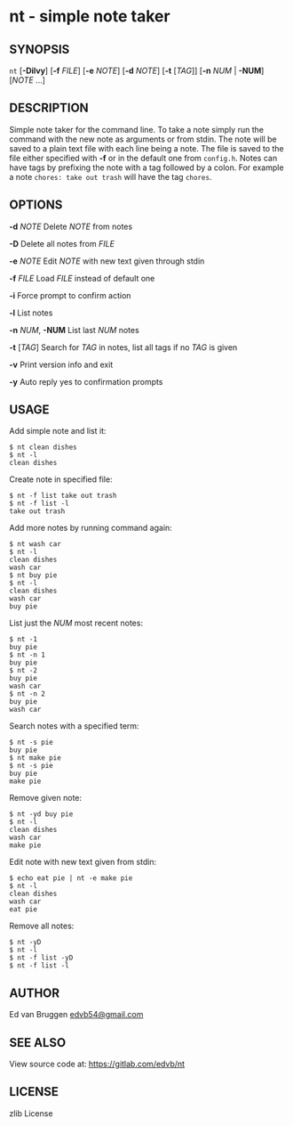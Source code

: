 # nt - simple note taker

## SYNOPSIS

`nt` [**-Dilvy**] [**-f** *FILE*] [**-e** *NOTE*] [**-d** *NOTE*] [**-t** [*TAG*]] [**-n** *NUM* | **-NUM**] [*NOTE* ...]

## DESCRIPTION

Simple note taker for the command line. To take a note simply run the command
with the new note as arguments or from stdin. The note will be saved to a plain
text file with each line being a note. The file is saved to the file either
specified with **-f** or in the default one from `config.h`. Notes can have tags
by prefixing the note with a tag followed by a colon. For example a note
`chores: take out trash` will have the tag `chores`.

## OPTIONS

**-d** *NOTE*
	Delete *NOTE* from notes

**-D**
	Delete all notes from *FILE*

**-e** *NOTE*
	Edit *NOTE* with new text given through stdin

**-f** *FILE*
	Load *FILE* instead of default one

**-i**
	Force prompt to confirm action

**-l**
	List notes

**-n** *NUM*, **-NUM**
	List last *NUM* notes

**-t** [*TAG*]
	Search for *TAG* in notes, list all tags if no *TAG* is given

**-v**
	Print version info and exit

**-y**
	Auto reply yes to confirmation prompts

## USAGE

Add simple note and list it:

	$ nt clean dishes
	$ nt -l
	clean dishes

Create note in specified file:

	$ nt -f list take out trash
	$ nt -f list -l
	take out trash

Add more notes by running command again:

	$ nt wash car
	$ nt -l
	clean dishes
	wash car
	$ nt buy pie
	$ nt -l
	clean dishes
	wash car
	buy pie

List just the *NUM* most recent notes:

	$ nt -1
	buy pie
	$ nt -n 1
	buy pie
	$ nt -2
	buy pie
	wash car
	$ nt -n 2
	buy pie
	wash car

Search notes with a specified term:

	$ nt -s pie
	buy pie
	$ nt make pie
	$ nt -s pie
	buy pie
	make pie

Remove given note:

	$ nt -yd buy pie
	$ nt -l
	clean dishes
	wash car
	make pie

Edit note with new text given from stdin:

	$ echo eat pie | nt -e make pie
	$ nt -l
	clean dishes
	wash car
	eat pie

Remove all notes:

	$ nt -yD
	$ nt -l
	$ nt -f list -yD
	$ nt -f list -l

## AUTHOR

Ed van Bruggen <edvb54@gmail.com>

## SEE ALSO

View source code at: <https://gitlab.com/edvb/nt>

## LICENSE

zlib License

